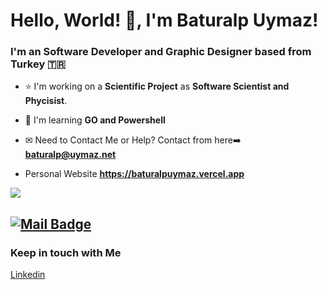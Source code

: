 # Hello, World! 👋, I'm **Baturalp Uymaz**!

### I'm an Software Developer and Graphic Designer based from Turkey 🇹🇷

- ⭐ I'm working on a **Scientific Project** as **Software Scientist and Phycisist**.

- 🌱 I'm learning **GO and Powershell**

- ✉ Need to Contact Me or Help? Contact from here➡️ **baturalp@uymaz.net**
- Personal Website **https://baturalpuymaz.vercel.app**
<p>
<img align='top' src="https://github-readme-stats.vercel.app/api?username=baturalpuymaz&show_icons=true&theme=radical"">

[![Mail Badge](https://img.shields.io/badge/-baturalp@uymaz.net-black?style=for-the-badge&logo=gmail)](mailto:baturalpuymaz.net)
---

<h3>Keep in touch with Me</h3>
<a href="https://linkedin.com/in/baturalpuymaz">Linkedin</a>
<a href="https://hackerrank.com/baturalpuymaz>Hackerrank</a>
